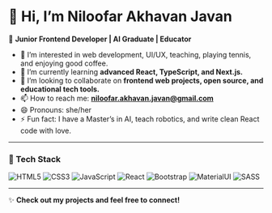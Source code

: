 # 👋 Hi, I’m Niloofar Akhavan Javan

🌸 **Junior Frontend Developer | AI Graduate | Educator**

- 👀 I’m interested in web development, UI/UX, teaching, playing tennis, and enjoying good coffee.
- 🌱 I’m currently learning **advanced React, TypeScript, and Next.js.**
- 💞️ I’m looking to collaborate on **frontend web projects, open source, and educational tech tools.**
- 📫 How to reach me: **niloofar.akhavan.javan@gmail.com**
- 😄 Pronouns: she/her
- ⚡ Fun fact: I have a Master’s in AI, teach robotics, and write clean React code with love.

---

### 🚀 Tech Stack
![HTML5](https://img.shields.io/badge/html5-%23E34F26.svg?style=flat&logo=html5&logoColor=white) 
![CSS3](https://img.shields.io/badge/css3-%231572B6.svg?style=flat&logo=css3&logoColor=white) 
![JavaScript](https://img.shields.io/badge/javascript-%23323330.svg?style=flat&logo=javascript&logoColor=%23F7DF1E) 
![React](https://img.shields.io/badge/react-%2320232a.svg?style=flat&logo=react&logoColor=%2361DAFB) 
![Bootstrap](https://img.shields.io/badge/bootstrap-%23563D7C.svg?style=flat&logo=bootstrap&logoColor=white) 
![MaterialUI](https://img.shields.io/badge/MUI-%230081CB.svg?style=flat&logo=material-ui&logoColor=white) 
![SASS](https://img.shields.io/badge/SASS-hotpink.svg?style=flat&logo=SASS&logoColor=white)

---

✨ **Check out my projects and feel free to connect!**
